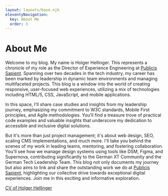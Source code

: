 ```yaml
---
layout: layouts/base.njk
eleventyNavigation:
  key: About Me
  order: 3
---
```


# About Me

Welcome to my blog. My name is Holger Hellinger. This represents a chronicle of my role as the Director of Experience Engineering at [Publicis Sapient](https://www.publicissapient.com/). Spanning over two decades in the tech industry, my career has been marked by leadership in dynamic team environments and managing multifaceted projects. This blog is a window into the world of creating responsive, user-focused web experiences, utilizing a mix of technologies including HTML/5, CSS, JavaScript, and mobile applications.

In this space, I'll share case studies and insights from my leadership journey, emphasizing my commitment to W3C standards, Mobile First principles, and Agile methodologies. You'll find a treasure trove of practical code examples and valuable insights that underscore my dedication to accessible and inclusive digital solutions.

But it's more than just project management; it's about web design, SEO, scaling CMS implementations, and much more. I'll take you behind the scenes of my work in leading teams, mentoring, and fostering collaboration. You'll see how we manage design systems using tools like DSM, Figma, and Supernova, contributing significantly to the German XT Community and the German Tech Leadership Team. This blog not only documents my journey but also aims to link and share the outstanding work we do at [Publicis Sapient](https://www.publicissapient.com/), highlighting our collective drive towards exceptional digital experiences. Join me in this exciting and informative exploration.

[CV of Holger Hellinger](https://www.holger-hellinger.de/)
